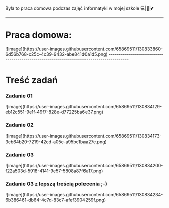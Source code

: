 Była to praca domowa podczas zajęć informatyki w mojej szkole 💻|🐍|💕

----------------------------------------------------------------------------------------
<h1>Praca domowa:</h1>
![image](https://user-images.githubusercontent.com/65869511/130833860-6d56b768-c25c-4c39-9432-abe841d0a1d5.png)
----------------------------------------------------------------------------------------


<h1>Treść zadań</h1>

<h3>Zadanie 01</h3>
![image](https://user-images.githubusercontent.com/65869511/130834129-eb12c551-9e1f-49f7-828e-d77225ba6e37.png)

<h3>Zadanie 02</h3>
![image](https://user-images.githubusercontent.com/65869511/130834173-3cb64b20-7219-42cd-a05c-a95bc1baa27e.png)

<h3>Zadanie 03</h3>
![image](https://user-images.githubusercontent.com/65869511/130834200-f22a503d-5918-4141-9e57-5808a87f6a17.png)

<h3>Zadanie 03 z lepszą treścią polecenia ;-)</h3>
![image](https://user-images.githubusercontent.com/65869511/130834234-6b386461-db64-4c7d-83c7-afef3904259f.png)


